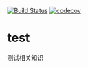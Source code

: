 [![Build Status](https://travis-ci.com/lpeihan/rollup-demo.svg?branch=master)](https://travis-ci.com/lpeihan/rollup-demo)
[![codecov](https://codecov.io/gh/lpeihan/rollup-demo/branch/master/graph/badge.svg)](https://codecov.io/gh/lpeihan/rollup-demo)

# test
测试相关知识